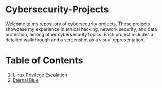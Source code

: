 # Cybersecurity-Projects
Welcome to my repository of cybersecurity projects. These projects showcase my experience in ethical hacking, network security, and data protection, among other cybersecurity topics. Each project includes a detailed walkthrough and a screenshot as a visual representation.

# **Table of Contents**

1. [Linux Privilege Escalation](https://github.com/B-Johnson89/Cybersecurity-Projects/blob/main/Linux%20Privesc/README.md)
2. [Eternal Blue](link-to-that-project-or-section)

